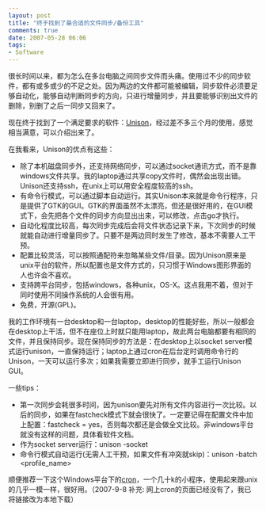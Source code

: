 ```yaml
---
layout: post
title: "终于找到了最合适的文件同步/备份工具"
comments: true
date: 2007-05-28 06:06
tags:
- Software
---
```

很长时间以来，都为怎么在多台电脑之间同步文件而头痛。使用过不少的同步软件，都有或多或少的不足之处。因为两边的文件都可能被编辑，同步软件必须要足够自动化，能够自动判断同步的方向，只进行增量同步，并且要能够识别出文件的删除，别删了之后一同步又回来了。 

现在终于找到了一个满足要求的软件：[Unison](http://www.cis.upenn.edu/~bcpierce/unison/)，经过差不多三个月的使用，感觉相当满意，可以介绍出来了。 

在我看来，Unison的优点有这些： 

  * 除了本机磁盘同步外，还支持网络同步，可以通过socket通讯方式，而不是靠windows文件共享。我的laptop通过共享copy文件时，偶然会出现出错。Unison还支持ssh，在unix上可以用安全程度较高的ssh。 
  * 有命令行模式，可以通过脚本自动运行。其实Unison本来就是命令行程序，只是提供了GTK的GUI。GTK的界面虽然不太漂亮，但还是很好用的，在GUI模式下，会先把各个文件的同步方向显出出来，可以修改，点击go才执行。 
  * 自动化程度比较高，每次同步完成后会将文件状态记录下来，下次同步的时候就能自动进行增量同步了。只要不是两边同时发生了修改，基本不需要人工干预。 
  * 配置比较灵活，可以按照通配符来忽略某些文件/目录。因为Unison原来是unix平台的软件，所以配置也是文件方式的，只习惯于Windows图形界面的人也许会不喜欢。 
  * 支持跨平台同步，包括windows，各种unix，OS-X。这点我用不着，但对于同时使用不同操作系统的人会很有用。 
  * 免费，开源(GPL)。

我的工作环境有一台desktop和一台laptop，desktop的性能好些，所以一般都会在desktop上干活，但不在座位上时就只能用laptop，故此两台电脑都要有相同的文件，并且保持同步。现在保持同步的方法是：在desktop上以socket server模式运行unison，一直保持运行；laptop上通过cron在后台定时调用命令行的Unison，一天可以运行多次；如果我需要立即进行同步，就手工运行Unison GUI。 

一些tips： 

  * 第一次同步会耗很多时间，因为unison要先对所有文件内容进行一次比较。以后的同步，如果在fastcheck模式下就会很快了。一定要记得在配置文件中加上配置：fastcheck = yes，否则每次都还是会做全文比较。非windows平台就没有这样的问题，具体看软件文档。 
  * 作为socket server运行：unison -socket <port>
  * 命令行模式自动运行(无需人工干预，如果文件有冲突就skip)：unison -batch <profile_name>

顺便推荐一下这个Windows平台下的[cron](http://aleung.blogbus.com/files/11892516220.zip)，一个几十k的小程序，使用起来跟unix的几乎一模一样，很好用。（2007-9-8 补充: 网上cron的页面已经没有了，我已将链接改为本地下载） 
